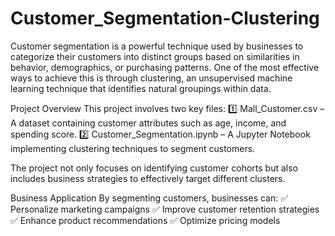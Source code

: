# Customer_Segmentation-Clustering
Customer segmentation is a powerful technique used by businesses to categorize their customers into distinct groups based on similarities in behavior, demographics, or purchasing patterns. One of the most effective ways to achieve this is through clustering, an unsupervised machine learning technique that identifies natural groupings within data.

Project Overview
This project involves two key files:
1️⃣ Mall_Customer.csv – A dataset containing customer attributes such as age, income, and spending score.
2️⃣ Customer_Segmentation.ipynb – A Jupyter Notebook implementing clustering techniques to segment customers.

The project not only focuses on identifying customer cohorts but also includes business strategies to effectively target different clusters.

Business Application
By segmenting customers, businesses can:
✅ Personalize marketing campaigns
✅ Improve customer retention strategies
✅ Enhance product recommendations
✅ Optimize pricing models
